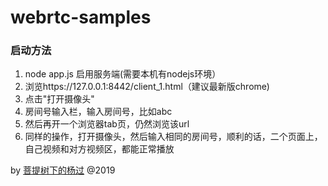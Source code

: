 # webrtc-samples

### 启动方法
1. node app.js 启用服务端(需要本机有nodejs环境）
2. 浏览https://127.0.0.1:8442/client_1.html（建议最新版chrome)
3. 点击"打开摄像头"
4. 房间号输入栏，输入房间号，比如abc
5. 然后再开一个浏览器tab页，仍然浏览该url
6. 同样的操作，打开摄像头，然后输入相同的房间号，顺利的话，二个页面上，自己视频和对方视频区，都能正常播放

by [菩提树下的杨过][1] @2019

  [1]: https://www.cnblogs.com/yjmyzz/p/webrtc-basic.html